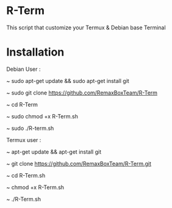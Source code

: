 # R-Term
This script that customize your Termux &amp; Debian base Terminal



# Installation 

Debian User :

~ sudo apt-get update && sudo apt-get install git
 
~ sudo git clone https://github.com/RemaxBoxTeam/R-Term

~ cd R-Term

~ sudo chmod +x R-Term.sh

~ sudo ./R-term.sh

Termux user : 

~ apt-get update && apt-get install git 

~ git clone https://github.com/RemaxBoxTeam/R-Term.git

~ cd R-Term.sh

~ chmod +x R-Term.sh

~ ./R-Term.sh
